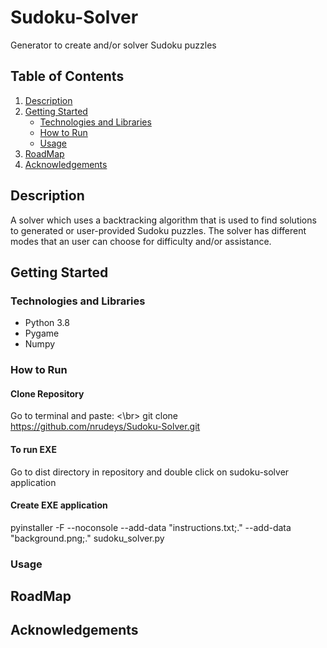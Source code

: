 # Sudoku-Solver

Generator to create and/or solver Sudoku puzzles

## Table of Contents
1. [Description](#description)
2. [Getting Started](#gettingstarted)
    * [Technologies and Libraries](#technologies)
    * [How to Run](#howtorun)
    * [Usage](#usage)
3. [RoadMap](#roadmap)
4. [Acknowledgements](#acknowledgements)

## Description
A solver which uses a backtracking algorithm that is used to find solutions to 
generated or user-provided Sudoku puzzles. The solver has different modes that 
an user can choose for difficulty and/or assistance.

## Getting Started
### Technologies and Libraries
* Python 3.8
* Pygame
* Numpy
### How to Run
#### Clone Repository
Go to terminal and paste: <\br>
git clone https://github.com/nrudeys/Sudoku-Solver.git

#### To run EXE
Go to dist directory in repository and double click on sudoku-solver
application

#### Create EXE application
pyinstaller -F --noconsole --add-data "instructions.txt;." --add-data "background.png;." sudoku_solver.py

### Usage

## RoadMap
## Acknowledgements
